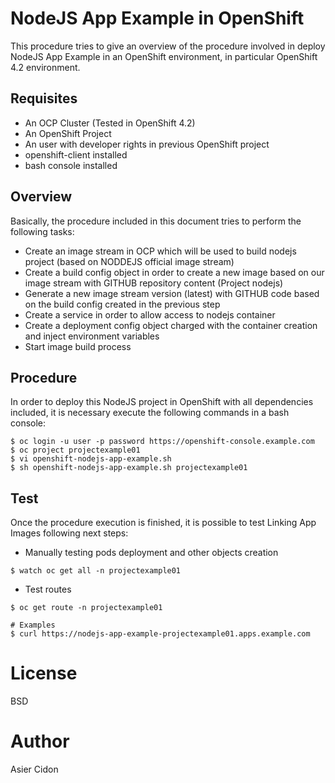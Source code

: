# NodeJS App Example in OpenShift

This procedure tries to give an overview of the procedure involved in deploy NodeJS App Example in an OpenShift environment, in particular OpenShift 4.2 environment.

## Requisites

-   An OCP Cluster (Tested in OpenShift 4.2)
-   An OpenShift Project
-   An user with developer rights in previous OpenShift project
-   openshift-client installed
-   bash console installed

## Overview

Basically, the procedure included in this document tries to perform the following tasks:

-   Create an image stream in OCP which will be used to build nodejs project (based on NODDEJS official image stream)
-   Create a build config object in order to create a new image based on our image stream with GITHUB repository content (Project nodejs)
-   Generate a new image stream version (latest) with GITHUB code based on the build config created in the previous step
-   Create a service in order to allow access to nodejs container
-   Create a deployment config object charged with the container creation and inject environment variables
-   Start image build process

## Procedure

In order to deploy this NodeJS project in OpenShift with all dependencies included, it is necessary execute the following commands in a bash console:

```
$ oc login -u user -p password https://openshift-console.example.com
$ oc project projectexample01
$ vi openshift-nodejs-app-example.sh
$ sh openshift-nodejs-app-example.sh projectexample01
```

## Test

Once the procedure execution is finished, it is possible to test Linking App Images following next steps:

-   Manually testing pods deployment and other objects creation

```
$ watch oc get all -n projectexample01
```

-   Test routes

```
$ oc get route -n projectexample01

# Examples
$ curl https://nodejs-app-example-projectexample01.apps.example.com
```

# License

BSD

# Author

Asier Cidon

